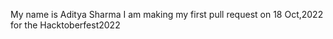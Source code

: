 My name is Aditya Sharma
I am making my first pull request on 18 Oct,2022 for the Hacktoberfest2022
